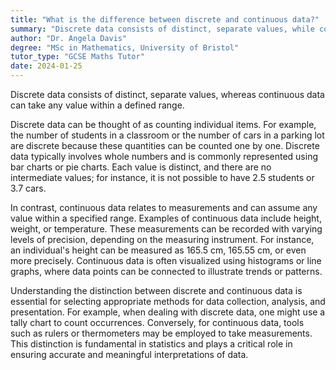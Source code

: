 ```yaml
---
title: "What is the difference between discrete and continuous data?"
summary: "Discrete data consists of distinct, separate values, while continuous data can take any value within a range."
author: "Dr. Angela Davis"
degree: "MSc in Mathematics, University of Bristol"
tutor_type: "GCSE Maths Tutor"
date: 2024-01-25
---
```


Discrete data consists of distinct, separate values, whereas continuous data can take any value within a defined range.

Discrete data can be thought of as counting individual items. For example, the number of students in a classroom or the number of cars in a parking lot are discrete because these quantities can be counted one by one. Discrete data typically involves whole numbers and is commonly represented using bar charts or pie charts. Each value is distinct, and there are no intermediate values; for instance, it is not possible to have $2.5$ students or $3.7$ cars.

In contrast, continuous data relates to measurements and can assume any value within a specified range. Examples of continuous data include height, weight, or temperature. These measurements can be recorded with varying levels of precision, depending on the measuring instrument. For instance, an individual's height can be measured as $165.5$ cm, $165.55$ cm, or even more precisely. Continuous data is often visualized using histograms or line graphs, where data points can be connected to illustrate trends or patterns.

Understanding the distinction between discrete and continuous data is essential for selecting appropriate methods for data collection, analysis, and presentation. For example, when dealing with discrete data, one might use a tally chart to count occurrences. Conversely, for continuous data, tools such as rulers or thermometers may be employed to take measurements. This distinction is fundamental in statistics and plays a critical role in ensuring accurate and meaningful interpretations of data.
    